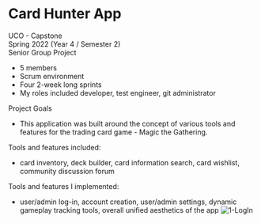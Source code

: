 # Card Hunter App

UCO - Capstone <br />
Spring 2022 (Year 4 / Semester 2) <br />
Senior Group Project
 - 5 members
 - Scrum environment
 - Four 2-week long sprints
 - My roles included developer, test engineer, git administrator

Project Goals
 - This application was built around the concept of various tools and features for the trading card game - Magic the Gathering.


Tools and features included: 
 - card inventory, deck builder, card information search, card wishlist, community discussion forum

Tools and features I implemented: 
 - user/admin log-in, account creation, user/admin settings, dynamic gameplay tracking tools, overall unified aesthetics of the app
![1-LogIn](https://user-images.githubusercontent.com/50899932/194910427-085b3c9c-63d2-47e4-90be-66dd5ba59f76.JPG)
